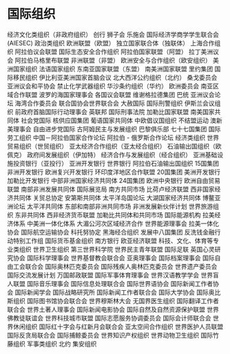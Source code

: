# 国际组织



经济文化类组织（非政府组织）
创行
狮子会
乐施会
国际经济学商学学生联合会(AIESEC)
政治类组织
欧洲联盟（欧盟）
独立国家联合体（独联体）
上海合作组织
阿拉伯议会联盟
国际生态安全合作组织
阿拉伯国家联盟（阿盟）
拉丁美洲议会
阿拉伯马格里布联盟
非洲联盟（非盟）
欧洲安全与合作组织（欧安组织）
美洲国家组织
法语国家组织
东南亚国家联盟（东盟）
南美洲国家联盟
里约集团
国际移民组织
伊比利亚美洲国家首脑会议
北大西洋公约组织（北约）
桑戈委员会
亚洲议会和平协会
禁止化学武器组织
华沙条约组织（华约）
欧洲委员会
南亚区域合作联盟
波罗的海国家理事会
各国议会联盟
维谢格拉德集团
巴统
亚洲议会论坛
海湾合作委员会
联合国协会世界联合会
大赦国际
国际刑警组织
伊斯兰会议组织
前政府首脑国际行动理事会
英联邦
国际刑事法院
加勒比国家联盟
南美国家共同体
社会党国际
核供应国集团
葡语国家共同体
中欧倡议国组织
不结盟运动
澳新美理事会
自由进步党国际
古阿姆民主与发展组织
巴黎俱乐部
七十七国集团
国际劳工组织
中国－阿拉伯国家合作论坛
阿拉伯 - 俄罗斯合作论坛
经济类组织
世界贸易组织（世贸组织）
亚太经济合作组织（亚太经合组织）
石油输出国组织（欧佩克）
政府间发展组织（伊加特）
经济合作与发展组织（经合组织）
亚洲基础设施投资银行（亚投行）
亚洲开发银行
世界银行
阿拉伯石油输出国组织
15国集团
非洲开发银行
欧洲复兴开发银行
环印度洋地区合作联盟
20国集团
美洲开发银行
加勒比开发银行
中部非洲国家经济共同体
24国集团
欧洲中央银行
欧洲自由贸易联盟
南部非洲发展共同体
国际展览局
南方共同市场
比荷卢经济联盟
西非国家经济共同体
关贸总协定
安第斯共同体
太平洋岛国论坛
大湖国家经济共同体
博鳌亚洲论坛
太平洋共同体
东部和南部非洲共同市场
非洲发展新伙伴计划
世界旅游组织
东非共同体
西非经济货币联盟
加勒比共同体和共同市场
国际能源机构
拉美经济体系
中美洲一体化体系
大湄公河次区域经济合作
世界能源理事会
拉美一体化协会
国际航空运输协会
科托努协定
黑海经合组织
发展中八国集团
反洗钱金融行动特别工作组
国际货币基金组织
南方银行
欧亚经济联盟
科技、文化、体育等专业类组织
世界卫生组织
第三世界科学院
世界民主青年联盟
国际足联
英国心灵研究协会
国际科学理事会
世界基督教会联合会
亚奥理事会
国际档案理事会
国际自由工会联合会
国际奥林匹克委员会
国际残疾人奥林匹克委员会
世界遗产委员会
国际交流发展计划
万国邮政联盟
国际军事体育理事会
世界汉语教学学会
世界盲人联盟
国际音乐理事会
国际信息处理联合会
国际世界语协会
国际新闻工作者协会
国际新闻学会
国际战略研究所
国际新闻工作者联合会
国际大学协会
国际奥比斯组织
国际图书馆协会联合会
世界穆斯林大会
无国界医生组织
国际翻译工作者联合会
世界土著人理事会
国际新闻电影协会
国际自然及自然资源保护联盟
世界佛教徒联谊会
世界科技城市联盟
国际志愿服务协调委员会
国际会计师联合会
世界休闲组织
国际红十字会与红新月会联合会
亚太空间合作组织
世界医护人员联盟
国际反贪局联合会
国际捕鲸委员会
世界知识产权组织
世界动物卫生组织
国际竹藤组织
军事类组织
北约
集安组织